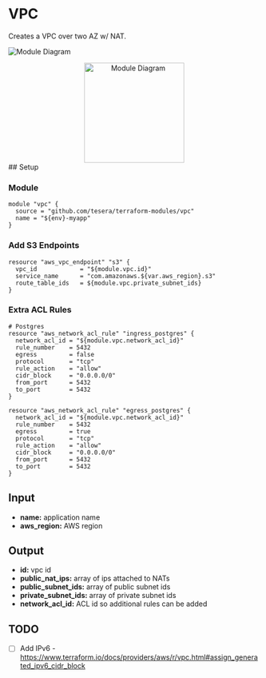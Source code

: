 # VPC
Creates a VPC over two AZ w/ NAT.

![Module Diagram](terraform-modules/vpc/diagram.png)
<div align="center">
  <a href="http://gordonfoundation.ca"><img src="https://raw.githubusercontent.com/tesera/terraform-modules/master/vpc/diagram.png?token=&sanitize=true" alt="Module Diagram" width="200"></a>
</div>
## Setup

### Module

```hcl-terraform
module "vpc" {
  source = "github.com/tesera/terraform-modules/vpc"
  name = "${env}-myapp"
}
```

### Add S3 Endpoints
```hcl-terraform
resource "aws_vpc_endpoint" "s3" {
  vpc_id            = "${module.vpc.id}"
  service_name      = "com.amazonaws.${var.aws_region}.s3"
  route_table_ids   = ${module.vpc.private_subnet_ids}
}
```

### Extra ACL Rules
```hcl-terraform
# Postgres
resource "aws_network_acl_rule" "ingress_postgres" {
  network_acl_id = "${module.vpc.network_acl_id}"
  rule_number    = 5432
  egress         = false
  protocol       = "tcp"
  rule_action    = "allow"
  cidr_block     = "0.0.0.0/0"
  from_port      = 5432
  to_port        = 5432
}

resource "aws_network_acl_rule" "egress_postgres" {
  network_acl_id = "${module.vpc.network_acl_id}"
  rule_number    = 5432
  egress         = true
  protocol       = "tcp"
  rule_action    = "allow"
  cidr_block     = "0.0.0.0/0"
  from_port      = 5432
  to_port        = 5432
}
```

## Input
- **name:** application name
- **aws_region:** AWS region

## Output

- **id:** vpc id
- **public_nat_ips:** array of ips attached to NATs
- **public_subnet_ids:** array of public subnet ids
- **private_subnet_ids:** array of private subnet ids
- **network_acl_id:** ACL id so additional rules can be added


## TODO
- [ ] Add IPv6 - https://www.terraform.io/docs/providers/aws/r/vpc.html#assign_generated_ipv6_cidr_block
